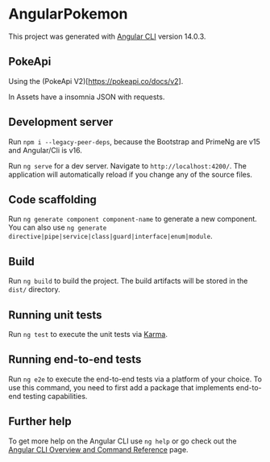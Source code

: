 # AngularPokemon

This project was generated with [Angular CLI](https://github.com/angular/angular-cli) version 14.0.3.

## PokeApi

Using the (PokeApi V2)[https://pokeapi.co/docs/v2].

In Assets have a insomnia JSON with requests.

## Development server

Run `npm i --legacy-peer-deps`, because the Bootstrap and PrimeNg are v15 and Angular/Cli is v16.

Run `ng serve` for a dev server. Navigate to `http://localhost:4200/`. The application will automatically reload if you change any of the source files.

## Code scaffolding

Run `ng generate component component-name` to generate a new component. You can also use `ng generate directive|pipe|service|class|guard|interface|enum|module`.

## Build

Run `ng build` to build the project. The build artifacts will be stored in the `dist/` directory.

## Running unit tests

Run `ng test` to execute the unit tests via [Karma](https://karma-runner.github.io).

## Running end-to-end tests

Run `ng e2e` to execute the end-to-end tests via a platform of your choice. To use this command, you need to first add a package that implements end-to-end testing capabilities.

## Further help

To get more help on the Angular CLI use `ng help` or go check out the [Angular CLI Overview and Command Reference](https://angular.io/cli) page.
